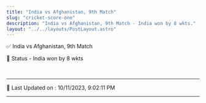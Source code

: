 ```yaml
---
title: "India vs Afghanistan, 9th Match"
slug: "cricket-score-one"
description: "India vs Afghanistan, 9th Match - India won by 8 wkts."
layout: "../../layouts/PostLayout.astro"
--- 
```


✅ India vs Afghanistan, 9th Match

📑 Status - India won by 8 wkts

<br />

***

📝 Last Updated on : 10/11/2023, 9:02:11 PM

***

